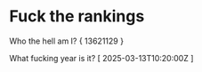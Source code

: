 # Fuck the rankings

Who the hell am I?
{ 13621129 }

What fucking year is it?
[ 2025-03-13T10:20:00Z ]
